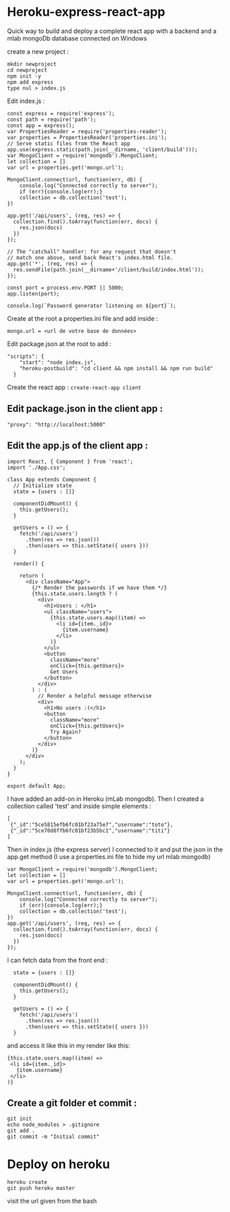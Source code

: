 # Heroku-express-react-app
Quick way to build and deploy a complete react app with a backend and a mlab mongoDb database connected
on Windows

create a new project : 

```
mkdir newproject
cd newproject
npm init -y
npm add express
type nul > index.js
```

Edit index.js : 
```
const express = require('express');
const path = require('path');
const app = express();
var PropertiesReader = require('properties-reader');
var properties = PropertiesReader('properties.ini');
// Serve static files from the React app
app.use(express.static(path.join(__dirname, 'client/build')));
var MongoClient = require('mongodb').MongoClient;
let collection = []
var url = properties.get('mongo.url');

MongoClient.connect(url, function(err, db) {
    console.log("Connected correctly to server");
    if (err){console.log(err);}
    collection = db.collection('test');
})

app.get('/api/users', (req, res) => {
  collection.find().toArray(function(err, docs) {
    res.json(docs)
  })
});

// The "catchall" handler: for any request that doesn't
// match one above, send back React's index.html file.
app.get('*', (req, res) => {
  res.sendFile(path.join(__dirname+'/client/build/index.html'));
});

const port = process.env.PORT || 5000;
app.listen(port);

console.log(`Password generator listening on ${port}`);
```


Create at the root a properties.ini file and add inside : 
```
mongo.url = <url de votre base de données>
```


Edit package.json at the root to add : 
```
"scripts": {
    "start": "node index.js",
    "heroku-postbuild": "cd client && npm install && npm run build"
  }
```

Create the react app : 
`create-react-app client`



## Edit package.json in the client app :
`"proxy": "http://localhost:5000"`

## Edit the app.js of the client app : 
```
import React, { Component } from 'react';
import './App.css';

class App extends Component {
  // Initialize state
  state = {users : []}

  componentDidMount() {
    this.getUsers();
  }

  getUsers = () => {
    fetch('/api/users')
      .then(res => res.json())
      .then(users => this.setState({ users }))
  }

  render() {

    return (
      <div className="App">
        {/* Render the passwords if we have them */}
        {this.state.users.length ? (
          <div>
            <h1>Users : </h1>
            <ul className="users">
              {this.state.users.map((item) =>
                <li id={item._id}>
                  {item.username}
                </li>
              )}
            </ul>
            <button
              className="more"
              onClick={this.getUsers}>
              Get Users
            </button>
          </div>
        ) : (
          // Render a helpful message otherwise
          <div>
            <h1>No users :(</h1>
            <button
              className="more"
              onClick={this.getUsers}>
              Try Again?
            </button>
          </div>
        )}
      </div>
    );
  }
}

export default App;
```
I have added an add-on in Heroku (mLab mongodb). Then I created a collection called 'test' and inside simple elements :
 
```
[
 {"_id":"5ce5815efb6fc01bf23a75e7","username":"toto"},
 {"_id":"5ce70d8ffb6fc01bf23b5bc1","username":"titi"}
]
```

Then in index.js (the express server) I connected to it and put the json in the app.get method
(I use a properties.ini file to hide my url mlab mongodb)

```
var MongoClient = require('mongodb').MongoClient;
let collection = []
var url = properties.get('mongo.url');

MongoClient.connect(url, function(err, db) {
    console.log("Connected correctly to server");
    if (err){console.log(err);}
    collection = db.collection('test');
})
app.get('/api/users', (req, res) => {
  collection.find().toArray(function(err, docs) {
    res.json(docs)
  })
});
```

I can fetch data from the front end :
```
  state = {users : []}

  componentDidMount() {
    this.getUsers();
  }

  getUsers = () => {
    fetch('/api/users')
      .then(res => res.json())
      .then(users => this.setState({ users }))
  }
```

and access it like this in my render like this: 
```
{this.state.users.map((item) =>
 <li id={item._id}>
   {item.username}
 </li>
)}
```



## Create a git folder et commit : 
```
git init
echo node_modules > .gitignore
git add .
git commit -m "Initial commit"
```


# Deploy on heroku

```
heroku create
git push heroku master
```
visit the url given from the bash

